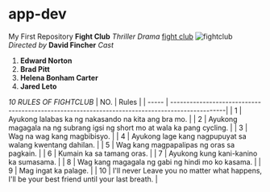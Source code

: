 # app-dev
My First Repository
**Fight Club**
*Thriller Drama*
[fight club](https://letterboxd.com/film/fight-club/)
![fightclub](fightclub.jpg)
*Directed by*
**David Fincher**
*Cast*
1. **Edward Norton**
2. **Brad Pitt**
3. **Helena Bonham Carter**
4. **Jared Leto**

*10 RULES OF FIGHTCLUB*
| NO.    |                                           Rules                                                | 
| -----  | -----------------------------------------------------------------------------------------------|
| 1      | Ayukong lalabas ka ng nakasando na kita ang bra mo.                                            | 
| 2      | Ayukong magagala na ng subrang igsi ng short mo at wala ka pang cycling.                       | 
| 3      | Wag na wag kang magbibisyo.                                                                    |
| 4      | Ayukong lage kang nagpupuyat sa walang kwentang dahilan.                                       |
| 5      | Wag kang magpapalipas ng oras sa pagkain.                                                      |
| 6      | Kumain ka sa tamang oras.                                                                      |
| 7      | Ayukong kung kani-kanino ka sumasama.                                                          |
| 8      | Wag kang magagala ng gabi ng hindi mo ko kasama.                                               |
| 9      | Mag ingat ka palage.                                                                           |
| 10     |  I'll never Leave you no matter what happens, I'll be your best friend until your last breath. |                                                                         













   
